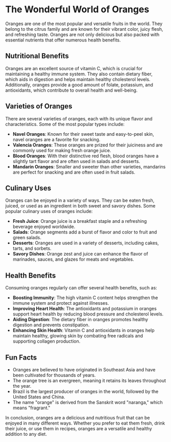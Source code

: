# The Wonderful World of Oranges

Oranges are one of the most popular and versatile fruits in the world. They belong to the citrus family and are known for their vibrant color, juicy flesh, and refreshing taste. Oranges are not only delicious but also packed with essential nutrients that offer numerous health benefits.

## Nutritional Benefits

Oranges are an excellent source of vitamin C, which is crucial for maintaining a healthy immune system. They also contain dietary fiber, which aids in digestion and helps maintain healthy cholesterol levels. Additionally, oranges provide a good amount of folate, potassium, and antioxidants, which contribute to overall health and well-being.

## Varieties of Oranges

There are several varieties of oranges, each with its unique flavor and characteristics. Some of the most popular types include:

- **Navel Oranges**: Known for their sweet taste and easy-to-peel skin, navel oranges are a favorite for snacking.
- **Valencia Oranges**: These oranges are prized for their juiciness and are commonly used for making fresh orange juice.
- **Blood Oranges**: With their distinctive red flesh, blood oranges have a slightly tart flavor and are often used in salads and desserts.
- **Mandarin Oranges**: Smaller and sweeter than other varieties, mandarins are perfect for snacking and are often used in fruit salads.

## Culinary Uses

Oranges can be enjoyed in a variety of ways. They can be eaten fresh, juiced, or used as an ingredient in both sweet and savory dishes. Some popular culinary uses of oranges include:

- **Fresh Juice**: Orange juice is a breakfast staple and a refreshing beverage enjoyed worldwide.
- **Salads**: Orange segments add a burst of flavor and color to fruit and green salads.
- **Desserts**: Oranges are used in a variety of desserts, including cakes, tarts, and sorbets.
- **Savory Dishes**: Orange zest and juice can enhance the flavor of marinades, sauces, and glazes for meats and vegetables.

## Health Benefits

Consuming oranges regularly can offer several health benefits, such as:

- **Boosting Immunity**: The high vitamin C content helps strengthen the immune system and protect against illnesses.
- **Improving Heart Health**: The antioxidants and potassium in oranges support heart health by reducing blood pressure and cholesterol levels.
- **Aiding Digestion**: The dietary fiber in oranges promotes healthy digestion and prevents constipation.
- **Enhancing Skin Health**: Vitamin C and antioxidants in oranges help maintain healthy, glowing skin by combating free radicals and supporting collagen production.

## Fun Facts

- Oranges are believed to have originated in Southeast Asia and have been cultivated for thousands of years.
- The orange tree is an evergreen, meaning it retains its leaves throughout the year.
- Brazil is the largest producer of oranges in the world, followed by the United States and China.
- The name "orange" is derived from the Sanskrit word "naranga," which means "fragrant."

In conclusion, oranges are a delicious and nutritious fruit that can be enjoyed in many different ways. Whether you prefer to eat them fresh, drink their juice, or use them in recipes, oranges are a versatile and healthy addition to any diet.
